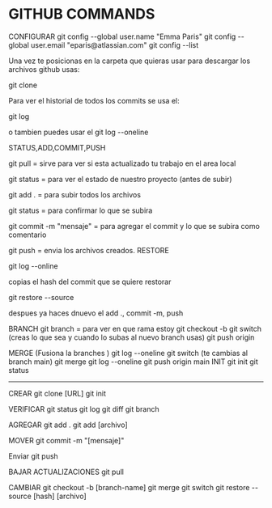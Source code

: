 <h1>GITHUB COMMANDS</h1>
<p>CONFIGURAR
git config --global user.name "Emma Paris"
git config --global user.email "eparis@atlassian.com"
git config --list

Una vez te posicionas en la carpeta que quieras usar para descargar los archivos github usas:

git clone <URL>

Para ver el historial de todos los commits se usa el:

git log

o tambien puedes usar el 
git log --oneline

STATUS,ADD,COMMIT,PUSH

git pull = sirve para ver si esta actualizado tu trabajo en el area local

git status = para ver el estado de nuestro proyecto (antes de subir)

git add . = para subir todos los archivos 

git status = para confirmar lo que se subira

git commit -m "mensaje" = para agregar el commit y lo que se subira como comentario

git push = envia los archivos creados.
RESTORE

git log --online

copias el hash del commit que se quiere restorar

git restore --source <hash> <nombre del archivo>

despues ya haces dnuevo el add ., commit -m, push 

BRANCH
git branch = para ver en que rama estoy
git checkout -b <nueva branch>
git switch <branch a la que te quieres mover>
(creas lo que sea y cuando lo subas al nuevo branch usas)
git push origin <branch en la que estas o a la que lo quieres subir>

MERGE
(Fusiona la branches )
git log --oneline
git switch (te cambias al branch main)
git merge <branch que deseas juntar>
git log --oneline
git push origin main
INIT
git init
git status

--------------------------
CREAR
git clone [URL]
git init

VERIFICAR
git status
git log
git diff
git branch

AGREGAR
git add .
git add [archivo]

MOVER
git commit -m "[mensaje]"

Enviar 
git push

BAJAR ACTUALIZACIONES
git pull 

CAMBIAR
git checkout -b [branch-name]
git merge
git switch
git restore --source [hash] [archivo]
</p>
